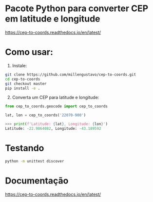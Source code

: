 # Pacote Python para converter CEP em latitude e longitude

https://cep-to-coords.readthedocs.io/en/latest/

# Como usar:
1. Instale:
```bash
git clone https://github.com/millengustavo/cep-to-coords.git
cd cep-to-coords
git checkout master
pip install -e .
```

2. Converta um CEP para latitude e longitude:
```python
from cep_to_coords.geocode import cep_to_coords

lat, lon = cep_to_coords('22070-900')

>>> print(f'Latitude: {lat}, Longitude: {lon}')
Latitude: -22.9864082, Longitude: -43.189592
```


# Testando
```bash
python -m unittest discover
```

# Documentação

https://cep-to-coords.readthedocs.io/en/latest/

